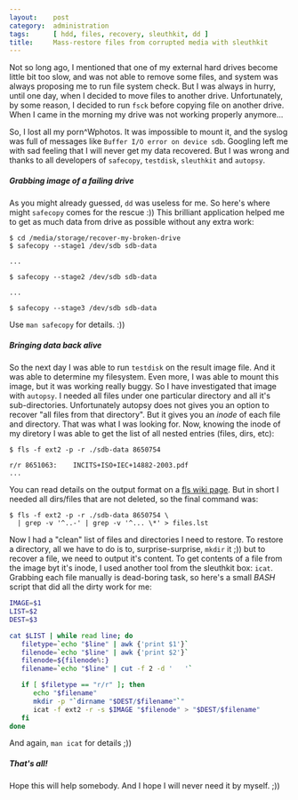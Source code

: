```yaml
---
layout:    post
category:  administration
tags:      [ hdd, files, recovery, sleuthkit, dd ]
title:     Mass-restore files from corrupted media with sleuthkit
---
```


Not so long ago, I mentioned that one of my external hard drives become little
bit too slow, and was not able to remove some files, and system was always
proposing me to run file system check. But I was always in hurry, until one day,
when I decided to move files to another drive. Unfortunately, by some reason, I
decided to run `fsck` before copying file on another drive. When I came in the
morning my drive was not working properly anymore...

So, I lost all my porn^Wphotos. It was impossible to mount it, and the syslog
was full of messages like `Buffer I/O error on device sdb`. Googling left me
with sad feeling that I will never get my data recovered. But I was wrong and
thanks to all developers of `safecopy`, `testdisk`, `sleuthkit` and `autopsy`.


##### Grabbing image of a failing drive

As you might already guessed, `dd` was useless for me. So here's where
might `safecopy` comes for the rescue :)) This brilliant application helped
me to get as much data from drive as possible without any extra work:

```
$ cd /media/storage/recover-my-broken-drive
$ safecopy --stage1 /dev/sdb sdb-data

...

$ safecopy --stage2 /dev/sdb sdb-data

...

$ safecopy --stage3 /dev/sdb sdb-data
```

Use `man safecopy` for details. :))


##### Bringing data back alive

So the next day I was able to run `testdisk` on the result image file. And it
was able to determine my filesystem. Even more, I was able to mount this image,
but it was working really buggy. So I have investigated that image with
`autopsy`. I needed all files under one particular directory and all it's
sub-directories. Unfortunately autopsy does not gives you an option to recover
"all files from that directory". But it gives you an *inode* of each file and
directory. That was what I was looking for. Now, knowing the inode of my
diretory I was able to get the list of all nested entries (files, dirs, etc):

```
$ fls -f ext2 -p -r ./sdb-data 8650754

r/r 8651063:	INCITS+ISO+IEC+14882-2003.pdf
...
```

You can read details on the output format on a [fls wiki page](fls-wiki). But in
short I needed all dirs/files that are not deleted, so the final command was:

```
$ fls -f ext2 -p -r ./sdb-data 8650754 \
  | grep -v '^..-' | grep -v '^... \*' > files.lst
```

Now I had a "clean" list of files and directories I need to restore. To restore
a directory, all we have to do is to, surprise-surprise, `mkdir` it ;)) but to
recover a file, we need to output it's content. To get contents of a file from
the image byt it's inode, I used another tool from the sleuthkit box: `icat`.
Grabbing each file manually is dead-boring task, so here's a small *BASH* script
that did all the dirty work for me:

``` bash
IMAGE=$1
LIST=$2
DEST=$3

cat $LIST | while read line; do
   filetype=`echo "$line" | awk {'print $1'}`
   filenode=`echo "$line" | awk {'print $2'}`
   filenode=${filenode%:}
   filename=`echo "$line" | cut -f 2 -d '	'`

   if [ $filetype == "r/r" ]; then
      echo "$filename"
      mkdir -p "`dirname "$DEST/$filename"`"
      icat -f ext2 -r -s $IMAGE "$filenode" > "$DEST/$filename"
   fi
done
```

And again, `man icat` for details ;))


##### That's all!

Hope this will help somebody. And I hope I will never need it by myself. ;))


[fls-wiki]: http://wiki.sleuthkit.org/index.php?title=Fls
